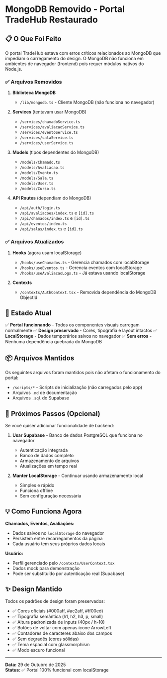 # MongoDB Removido - Portal TradeHub Restaurado

## 📋 O Que Foi Feito

O portal TradeHub estava com erros críticos relacionados ao MongoDB que impediam o carregamento do design. O MongoDB não funciona em ambientes de navegador (frontend) pois requer módulos nativos do Node.js.

### ✅ Arquivos Removidos

1. **Biblioteca MongoDB**
   - `/lib/mongodb.ts` - Cliente MongoDB (não funciona no navegador)

2. **Services** (tentavam usar MongoDB)
   - `/services/chamadoService.ts`
   - `/services/avaliacaoService.ts`
   - `/services/eventoService.ts`
   - `/services/salaService.ts`
   - `/services/userService.ts`

3. **Models** (tipos dependentes do MongoDB)
   - `/models/Chamado.ts`
   - `/models/Avaliacao.ts`
   - `/models/Evento.ts`
   - `/models/Sala.ts`
   - `/models/User.ts`
   - `/models/Curso.ts`

4. **API Routes** (dependiam do MongoDB)
   - `/api/auth/login.ts`
   - `/api/avaliacoes/index.ts` e `[id].ts`
   - `/api/chamados/index.ts` e `[id].ts`
   - `/api/eventos/index.ts`
   - `/api/salas/index.ts` e `[id].ts`

### ✅ Arquivos Atualizados

1. **Hooks** (agora usam localStorage)
   - `/hooks/useChamados.ts` - Gerencia chamados com localStorage
   - `/hooks/useEventos.ts` - Gerencia eventos com localStorage
   - `/hooks/useAvaliacaoLogs.ts` - Já estava usando localStorage

2. **Contexts**
   - `/contexts/AuthContext.tsx` - Removida dependência do MongoDB ObjectId

## 🎯 Estado Atual

✅ **Portal funcionando** - Todos os componentes visuais carregam normalmente
✅ **Design preservado** - Cores, tipografia e layout intactos
✅ **LocalStorage** - Dados temporários salvos no navegador
✅ **Sem erros** - Nenhuma dependência quebrada do MongoDB

## 📦 Arquivos Mantidos

Os seguintes arquivos foram mantidos pois não afetam o funcionamento do portal:

- `/scripts/*` - Scripts de inicialização (não carregados pelo app)
- Arquivos `.md` de documentação
- Arquivos `.sql` do Supabase

## 🚀 Próximos Passos (Opcional)

Se você quiser adicionar funcionalidade de backend:

1. **Usar Supabase** - Banco de dados PostgreSQL que funciona no navegador
   - Autenticação integrada
   - Banco de dados completo
   - Armazenamento de arquivos
   - Atualizações em tempo real

2. **Manter LocalStorage** - Continuar usando armazenamento local
   - Simples e rápido
   - Funciona offline
   - Sem configuração necessária

## 💡 Como Funciona Agora

**Chamados, Eventos, Avaliações:**
- Dados salvos no `localStorage` do navegador
- Persistem entre recarregamentos da página
- Cada usuário tem seus próprios dados locais

**Usuário:**
- Perfil gerenciado pelo `/contexts/UserContext.tsx`
- Dados mock para demonstração
- Pode ser substituído por autenticação real (Supabase)

## ✨ Design Mantido

Todos os padrões de design foram preservados:

- ✅ Cores oficiais (#000aff, #ac2aff, #ff00ed)
- ✅ Tipografia semântica (h1, h2, h3, p, small)
- ✅ Altura padronizada de inputs (40px / h-10)
- ✅ Botões de voltar com apenas ícone ArrowLeft
- ✅ Contadores de caracteres abaixo dos campos
- ✅ Sem degradês (cores sólidas)
- ✅ Tema espacial com glassmorphism
- ✅ Modo escuro funcional

---

**Data:** 29 de Outubro de 2025  
**Status:** ✅ Portal 100% funcional com localStorage
